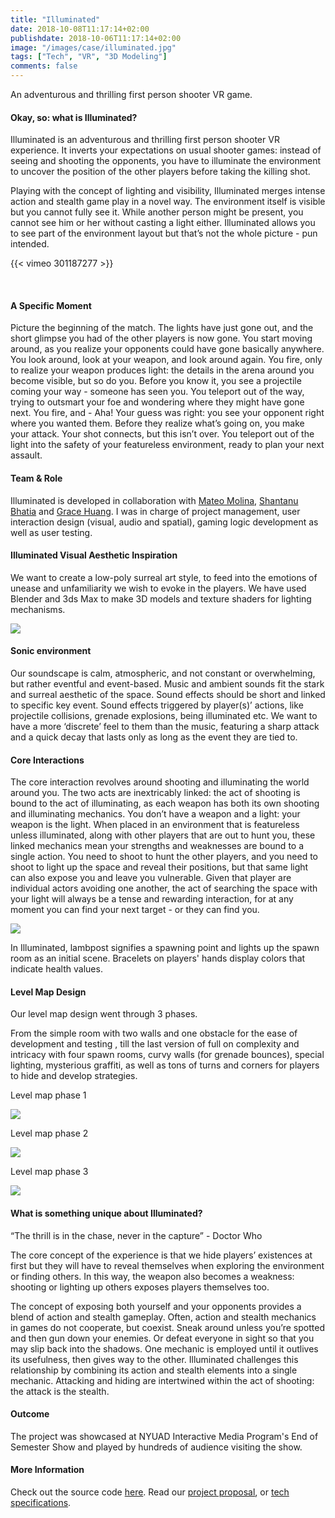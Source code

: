 ```yaml
---
title: "Illuminated"
date: 2018-10-08T11:17:14+02:00
publishdate: 2018-10-06T11:17:14+02:00
image: "/images/case/illuminated.jpg"
tags: ["Tech", "VR", "3D Modeling"]
comments: false
---
```


An adventurous and thrilling first person shooter VR game.

#### Okay, so: what is Illuminated?
Illuminated is an adventurous and thrilling first person shooter VR experience. It inverts your expectations on usual shooter games: instead of seeing and shooting the opponents, you have to illuminate the environment to uncover the position of the other players before taking the killing shot.

Playing with the concept of lighting and visibility, Illuminated merges intense action and stealth game play in a novel way. The environment itself is visible but you cannot fully see it. While another person might be present, you cannot see him or her without casting a light either. Illuminated allows you to see part of the environment layout but that’s not the whole picture - pun intended.

{{< vimeo 301187277 >}}

<br>

#### A Specific Moment
Picture the beginning of the match. The lights have just gone out, and the short glimpse you had of the other players is now gone. You start moving around, as you realize your opponents could have gone basically anywhere. You look around, look at your weapon, and look around again. You fire, only to realize your weapon produces light: the details in the arena around you become visible, but so do you. Before you know it, you see a projectile coming your way - someone has seen you. You teleport out of the way, trying to outsmart your foe and wondering where they might have gone next. You fire, and - Aha! Your guess was right: you see your opponent right where you wanted them. Before they realize what’s going on, you make your attack. Your shot connects, but this isn’t over. You teleport out of the light into the safety of your featureless environment, ready to plan your next assault.


#### Team & Role
Illuminated is developed in collaboration
with [Mateo Molina](http://www.mateocodes.art/hi.html), [Shantanu Bhatia](http://shantanubhatia.io/) and [Grace Huang](https://www.instagram.com/thatgracehuang/).
I was in charge of project management, user interaction design (visual, audio and spatial), 
gaming logic development as well as user testing.

#### Illuminated Visual Aesthetic Inspiration
We want to create a low-poly surreal art style, to feed into the emotions of unease and unfamiliarity we wish to evoke in the players. We have used Blender and 3ds Max to make 3D models and texture shaders for lighting mechanisms.


![](/images/case/illuminated-moodboard.png)

#### Sonic environment
Our soundscape is calm, atmospheric, and not constant or overwhelming, but rather eventful and event-based. Music and ambient sounds fit the stark and surreal aesthetic of the space. Sound effects should be short and linked to specific key event. Sound effects triggered by player(s)’ actions, like projectile collisions, grenade explosions, being illuminated etc. We want to have a more ‘discrete’ feel to them than the music, featuring a sharp attack and a quick decay that lasts only as long as the event they are tied to.


#### Core Interactions
The core interaction revolves around shooting and illuminating the world around you. The two acts are inextricably linked: the act of shooting is bound to the act of illuminating, as each weapon has both its own shooting and illuminating mechanics. You don’t have a weapon and a light: your weapon is the light. When placed in an environment that is featureless unless illuminated, along with other players that are out to hunt you, these linked mechanics mean your strengths and weaknesses are bound to a single action. You need to shoot to hunt the other players, and you need to shoot to light up the space and reveal their positions, but that same light can also expose you and leave you vulnerable. Given that player are individual actors avoiding one another, the act of searching the space with your light will always be a tense and rewarding interaction, for at any moment you can find your next target - or they can find you.

![](/images/case/bracelets.png)
<div class='image-info'>
In Illuminated, lambpost signifies a spawning
point and lights up the spawn room as an initial scene. 
Bracelets on players' hands 
display colors that indicate health values.
</div>



#### Level Map Design
Our level map design went through 3 phases.

From the simple room 
with two walls and one obstacle for the ease of development and testing
, till the last version of full on complexity and intricacy with four spawn rooms,
curvy walls (for grenade bounces), special lighting, mysterious graffiti, as well
as tons of turns and corners for players to hide and develop strategies. 

Level map phase 1

![](/images/case/level-map-1.png)

Level map phase 2

![](/images/case/level-map-2.png)

Level map phase 3

![](/images/case/level-map-3.png)

#### What is something unique about Illuminated?
“The thrill is in the chase, never in the capture” - Doctor Who

The core concept of the experience is that we hide players’ existences at first but they will have to reveal themselves when exploring the environment or finding others. In this way, the weapon also becomes a weakness: shooting or lighting up others exposes players themselves too.

The concept of exposing both yourself and your opponents provides a blend of action and stealth gameplay. Often, action and stealth mechanics in games do not cooperate, but coexist. Sneak around unless you’re spotted and then gun down your enemies. Or defeat everyone in sight so that you may slip back into the shadows. One mechanic is employed until it outlives its usefulness, then gives way to the other. Illuminated challenges this relationship by combining its action and stealth elements into a single mechanic. Attacking and hiding are intertwined within the act of shooting: the attack is the stealth.


#### Outcome
The project was showcased at NYUAD Interactive Media Program's
End of Semester Show and played by hundreds of audience
visiting the show.


#### More Information

Check out the source code [here](https://github.com/mjm973/Illuminated). Read our [project proposal](https://github.com/mjm973/Illuminated/blob/master/project_proposal.md),
 or [tech specifications](https://github.com/mjm973/Illuminated/blob/master/technical_specifications.md).